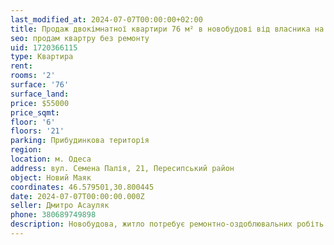 ```yaml
---
last_modified_at: 2024-07-07T00:00:00+02:00
title: Продаж двокімнатної квартири 76 м² в новобудові від власника на Семена Палія
seo: продам квартру без ремонту
uid: 1720366115
type: Квартира
rent:
rooms: '2'
surface: '76'
surface_land:
price: $55000
price_sqmt:
floor: '6'
floors: '21'
parking: Прибудинкова територія
region:
location: м. Одеса
address: вул. Семена Палія, 21, Пересипський район
object: Новий Маяк
coordinates: 46.579501,30.800445
date: 2024-07-07T00:00:00.000Z
seller: Дмитро Асауляк
phone: 380689749898
description: Новобудова, житло потребує ремонтно-оздоблювальних робіть
---
```

